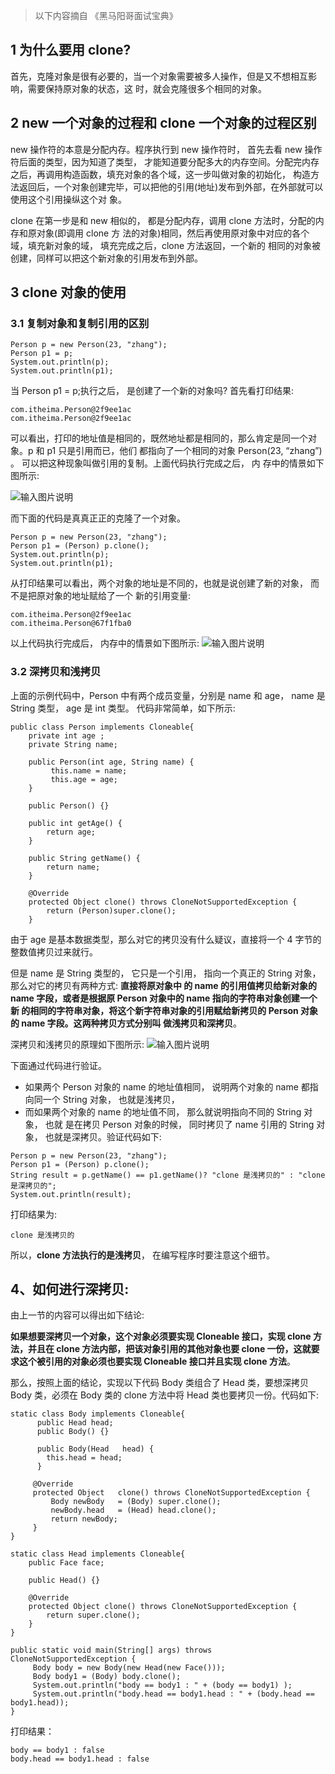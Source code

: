 > 以下内容摘自 《黑马阳哥面试宝典》

## 1 为什么要用 clone?
首先，克隆对象是很有必要的，当一个对象需要被多人操作，但是又不想相互影响，需要保持原对象的状态，这 时，就会克隆很多个相同的对象。

## 2 new 一个对象的过程和 clone 一个对象的过程区别
new 操作符的本意是分配内存。程序执行到 new 操作符时， 首先去看 new 操作符后面的类型，因为知道了类型， 才能知道要分配多大的内存空间。分配完内存之后，再调用构造函数，填充对象的各个域，这一步叫做对象的初始化， 构造方法返回后，一个对象创建完毕，可以把他的引用(地址)发布到外部，在外部就可以使用这个引用操纵这个对 象。

clone 在第一步是和 new 相似的， 都是分配内存，调用 clone 方法时，分配的内存和原对象(即调用 clone 方 法的对象)相同，然后再使用原对象中对应的各个域，填充新对象的域， 填充完成之后，clone 方法返回，一个新的 相同的对象被创建，同样可以把这个新对象的引用发布到外部。

## 3 clone 对象的使用

### 3.1 复制对象和复制引用的区别

```
Person p = new Person(23, "zhang"); 
Person p1 = p;
System.out.println(p);
System.out.println(p1);
```

当 Person p1 = p;执行之后， 是创建了一个新的对象吗? 首先看打印结果:

```
com.itheima.Person@2f9ee1ac 
com.itheima.Person@2f9ee1ac
```
可以看出，打印的地址值是相同的，既然地址都是相同的，那么肯定是同一个对象。p 和 p1 只是引用而已，他们 都指向了一个相同的对象 Person(23, “zhang”) 。 可以把这种现象叫做引用的复制。上面代码执行完成之后， 内 存中的情景如下图所示:
     
 ![输入图片说明](https://images.gitee.com/uploads/images/2018/0926/084356_fef9a820_930142.png "屏幕截图.png")
            

而下面的代码是真真正正的克隆了一个对象。

```      
Person p = new Person(23, "zhang"); 
Person p1 = (Person) p.clone(); 
System.out.println(p);
System.out.println(p1);
```
从打印结果可以看出，两个对象的地址是不同的，也就是说创建了新的对象， 而不是把原对象的地址赋给了一个 新的引用变量:

```
com.itheima.Person@2f9ee1ac 
com.itheima.Person@67f1fba0
```

以上代码执行完成后， 内存中的情景如下图所示:
![输入图片说明](https://images.gitee.com/uploads/images/2018/0926/084607_627e375c_930142.png "屏幕截图.png")
          
### 3.2 深拷贝和浅拷贝
上面的示例代码中，Person 中有两个成员变量，分别是 name 和 age， name 是 String 类型， age 是 int 类型。 代码非常简单，如下所示:

```
public class Person implements Cloneable{
    private int age ;
    private String name;

    public Person(int age, String name) {
         this.name = name;
         this.age = age;
    }

    public Person() {} 

    public int getAge() {
        return age;
    }

    public String getName() {
        return name;
    }

    @Override
    protected Object clone() throws CloneNotSupportedException {
        return (Person)super.clone();
    }
```
由于 age 是基本数据类型，那么对它的拷贝没有什么疑议，直接将一个 4 字节的整数值拷贝过来就行。

但是 name 是 String 类型的， 它只是一个引用， 指向一个真正的 String 对象，那么对它的拷贝有两种方式: **直接将原对象中 的 name 的引用值拷贝给新对象的 name 字段，或者是根据原 Person 对象中的 name 指向的字符串对象创建一个新 的相同的字符串对象，将这个新字符串对象的引用赋给新拷贝的 Person 对象的 name 字段。这两种拷贝方式分别叫 做浅拷贝和深拷贝**。

深拷贝和浅拷贝的原理如下图所示:
![输入图片说明](https://images.gitee.com/uploads/images/2018/0926/085051_a0a2c5e1_930142.png "屏幕截图.png")

下面通过代码进行验证。
* 如果两个 Person 对象的 name 的地址值相同， 说明两个对象的 name 都指向同一个 String 对象， 也就是浅拷贝， 
* 而如果两个对象的 name 的地址值不同， 那么就说明指向不同的 String 对象， 也就 是在拷贝 Person 对象的时候， 同时拷贝了 name 引用的 String 对象， 也就是深拷贝。验证代码如下:

```
Person p = new Person(23, "zhang");
Person p1 = (Person) p.clone();
String result = p.getName() == p1.getName()? "clone 是浅拷贝的" : "clone 是深拷贝的";
System.out.println(result);

```
打印结果为:
```
clone 是浅拷贝的
```
所以，**clone 方法执行的是浅拷贝**， 在编写程序时要注意这个细节。


## 4、如何进行深拷贝:

由上一节的内容可以得出如下结论:

**如果想要深拷贝一个对象，这个对象必须要实现 Cloneable 接口，实现 clone 方法，并且在 clone 方法内部，把该对象引用的其他对象也要 clone 一份，这就要求这个被引用的对象必须也要实现 Cloneable 接口并且实现 clone 方法**。

那么，按照上面的结论，实现以下代码 Body 类组合了 Head 类，要想深拷贝 Body 类，必须在 Body 类的 clone 方法中将 Head 类也要拷贝一份。代码如下:

```
static class Body implements Cloneable{
      public Head head;
      public Body() {}

      public Body(Head   head) {
        this.head = head;
      } 

     @Override
     protected Object   clone() throws CloneNotSupportedException {
         Body newBody   = (Body) super.clone(); 
         newBody.head   = (Head) head.clone(); 
         return newBody;        
     }
}

static class Head implements Cloneable{ 
    public Face face;

    public Head() {}
 
    @Override
    protected Object clone() throws CloneNotSupportedException {
        return super.clone();
    }
}

public static void main(String[] args) throws CloneNotSupportedException {
     Body body = new Body(new Head(new Face()));
     Body body1 = (Body) body.clone();
     System.out.println("body == body1 : " + (body == body1) );
     System.out.println("body.head == body1.head : " + (body.head == body1.head));
}

```

打印结果：

```
body == body1 : false
body.head == body1.head : false
```